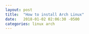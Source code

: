 ```yaml
---
layout: post
title:  "How to install Arch Linux"
date:   2018-01-02 02:06:30 -0500
categories: linux arch
---
```

